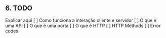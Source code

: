 
## 6. TODO

Explicar aqui
[ ] Como funciona a interação cliente e servidor
[ ] O que é uma API
[ ] O que é uma porta
[ ] O que é HTTP
[ ] HTTP Methods
[ ] Error codes